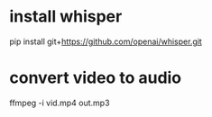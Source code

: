 # install whisper
pip install git+https://github.com/openai/whisper.git

# convert video to audio
ffmpeg -i vid.mp4 out.mp3
